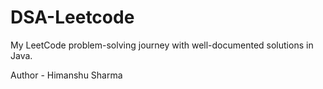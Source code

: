 # DSA-Leetcode
My LeetCode problem-solving journey with well-documented solutions in Java.

Author - Himanshu Sharma
